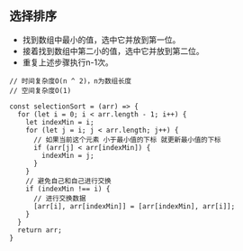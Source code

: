 ## 选择排序
- 找到数组中最小的值，选中它并放到第一位。
- 接着找到数组中第二小的值，选中它并放到第二位。
- 重复上述步骤执行n-1次。
```
// 时间复杂度O(n ^ 2)，n为数组长度
// 空间复杂度O(1)

const selectionSort = (arr) => {
  for (let i = 0; i < arr.length - 1; i++) {
    let indexMin = i;
    for (let j = i; j < arr.length; j++) {
      // 如果当前这个元素 小于最小值的下标 就更新最小值的下标
      if (arr[j] < arr[indexMin]) {
        indexMin = j;
      }
    }
    // 避免自己和自己进行交换
    if (indexMin !== i) {
      // 进行交换数据
      [arr[i], arr[indexMin]] = [arr[indexMin], arr[i]];
    }
  }
  return arr;
}
```